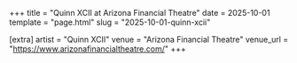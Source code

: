 +++
title = "Quinn XCII at Arizona Financial Theatre"
date = 2025-10-01
template = "page.html"
slug = "2025-10-01-quinn-xcii"

[extra]
artist = "Quinn XCII"
venue = "Arizona Financial Theatre"
venue_url = "https://www.arizonafinancialtheatre.com/"
+++
